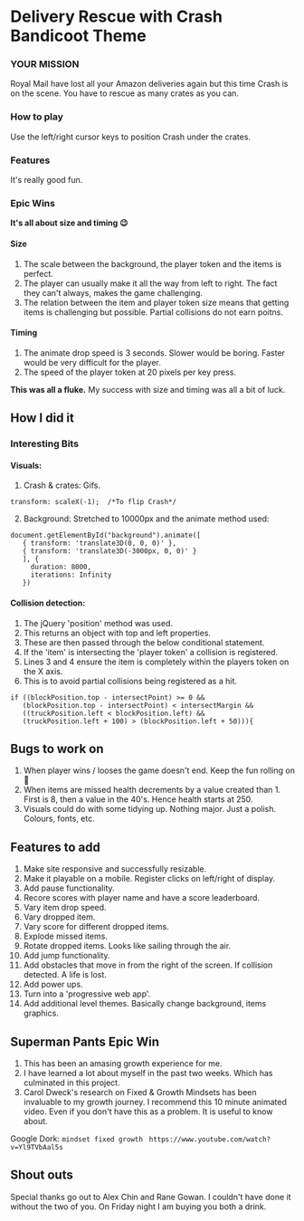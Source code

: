 # Delivery Rescue with Crash Bandicoot Theme

### YOUR MISSION
Royal Mail have lost all your Amazon deliveries again but this time Crash is on the scene.  You have to rescue as many crates as you can.

### How to play
Use the left/right cursor keys to position Crash under the crates.

### Features
It's really good fun.

### Epic Wins
**It's all about size and timing 😉**
#### Size
1. The scale between the background, the player token and the items is perfect.
2. The player can usually make it all the way from left to right.  The fact they can't always, makes the game challenging.
4. The relation between the item and player token size means that getting items is challenging but possible.  Partial collisions do not earn poitns.

#### Timing  
1. The animate drop speed is 3 seconds.  Slower would be boring.  Faster would be very difficult for the player.
2. The speed of the player token at 20 pixels per key press.

**This was all a fluke.**  My success with size and timing was all a bit of luck.
 
## How I did it

### Interesting Bits
#### Visuals:
1. Crash & crates: Gifs.
````
transform: scaleX(-1);  /*To flip Crash*/
````
2. Background: Stretched to 10000px and the animate method used:

~~~~
document.getElementById("background").animate([
   { transform: 'translate3D(0, 0, 0)' }, 
   { transform: 'translate3D(-3000px, 0, 0)' }
   ], {
     duration: 8000,
     iterations: Infinity
   })
~~~~

#### Collision detection:
1. The jQuery 'position' method was used.
2. This returns an object with top and left properties.
3. These are then passed through the below conditional statement. 
4. If the 'item' is intersecting the 'player token' a collision is registered.
5. Lines 3 and 4 ensure the item is completely within the players token on the X axis.
6. This is to avoid partial collisions being registered as a hit.

~~~~
if ((blockPosition.top - intersectPoint) >= 0 &&
   (blockPosition.top - intersectPoint) < intersectMargin &&
   ((truckPosition.left < blockPosition.left) && 
   (truckPosition.left + 100) > (blockPosition.left + 50))){ 
~~~~      

## Bugs to work on
1. When player wins / looses the game doesn't end.  Keep the fun rolling on 🤘
2. When items are missed health decrements by a value created than 1.  First is 8, then a value in the 40's.  Hence health starts at 250. 
3. Visuals could do with some tidying up.  Nothing major.  Just a polish.  Colours, fonts, etc.  

## Features to add
1. Make site responsive and successfully resizable.
2. Make it playable on a mobile.  Register clicks on left/right of display.
2. Add pause functionality.
3. Recore scores with player name and have a score leaderboard.
4. Vary item drop speed.
5. Vary dropped item.
6. Vary score for different dropped items.
7. Explode missed items.
8. Rotate dropped items.  Looks like sailing through the air.
9. Add jump functionality.
10. Add obstacles that move in from the right of the screen.  If collision detected.  A life is lost.
11. Add power ups.
12. Turn into a 'progressive web app'.
13. Add additional level themes.  Basically change background, items graphics.

## Superman Pants Epic Win
1. This has been an amasing growth experience for me.
2. I have learned a lot about myself in the past two weeks.  Which has culminated in this project.
3. Carol Dweck's research on Fixed & Growth Mindsets has been invaluable to my growth journey.  I recommend this 10 minute animated video.  Even if you don't have this as a problem.  It is useful to know about.

Google Dork: ````mindset fixed growth```` ``` https://www.youtube.com/watch?v=Yl9TVbAal5s```

## Shout outs
Special thanks go out to Alex Chin and Rane Gowan.  I couldn't have done it without the two of you.  On Friday night I am buying you both a drink.